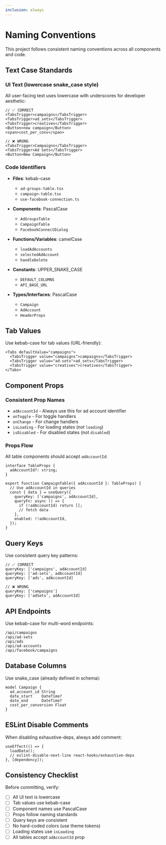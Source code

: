 ```yaml
---
inclusion: always
---
```


# Naming Conventions

This project follows consistent naming conventions across all components and code.

## Text Case Standards

### UI Text (lowercase snake_case style)
All user-facing text uses lowercase with underscores for developer aesthetic:

```tsx
// ✅ CORRECT
<TabsTrigger>campaigns</TabsTrigger>
<TabsTrigger>ad_sets</TabsTrigger>
<TabsTrigger>creatives</TabsTrigger>
<Button>new campaign</Button>
<span>cost_per_conv</span>

// ❌ WRONG
<TabsTrigger>Campaigns</TabsTrigger>
<TabsTrigger>Ad Sets</TabsTrigger>
<Button>New Campaign</Button>
```

### Code Identifiers

- **Files**: kebab-case
  - `ad-groups-table.tsx`
  - `campaign-table.tsx`
  - `use-facebook-connection.ts`

- **Components**: PascalCase
  - `AdGroupsTable`
  - `CampaignTable`
  - `FacebookConnectDialog`

- **Functions/Variables**: camelCase
  - `loadAdAccounts`
  - `selectedAdAccount`
  - `handleDelete`

- **Constants**: UPPER_SNAKE_CASE
  - `DEFAULT_COLUMNS`
  - `API_BASE_URL`

- **Types/Interfaces**: PascalCase
  - `Campaign`
  - `AdAccount`
  - `HeaderProps`

## Tab Values

Use kebab-case for tab values (URL-friendly):

```tsx
<Tabs defaultValue="campaigns">
  <TabsTrigger value="campaigns">campaigns</TabsTrigger>
  <TabsTrigger value="ad-sets">ad_sets</TabsTrigger>
  <TabsTrigger value="creatives">creatives</TabsTrigger>
</Tabs>
```

## Component Props

### Consistent Prop Names

- `adAccountId` - Always use this for ad account identifier
- `onToggle` - For toggle handlers
- `onChange` - For change handlers
- `isLoading` - For loading states (not `loading`)
- `isDisabled` - For disabled states (not `disabled`)

### Props Flow

All table components should accept `adAccountId`:

```tsx
interface TableProps {
  adAccountId?: string;
}

export function CampaignTable({ adAccountId }: TableProps) {
  // Use adAccountId in queries
  const { data } = useQuery({
    queryKey: ['campaigns', adAccountId],
    queryFn: async () => {
      if (!adAccountId) return [];
      // fetch data
    },
    enabled: !!adAccountId,
  });
}
```

## Query Keys

Use consistent query key patterns:

```tsx
// ✅ CORRECT
queryKey: ['campaigns', adAccountId]
queryKey: ['ad-sets', adAccountId]
queryKey: ['ads', adAccountId]

// ❌ WRONG
queryKey: ['campaigns']
queryKey: ['adSets', adAccountId]
```

## API Endpoints

Use kebab-case for multi-word endpoints:

```
/api/campaigns
/api/ad-sets
/api/ads
/api/ad-accounts
/api/facebook/campaigns
```

## Database Columns

Use snake_case (already defined in schema):

```prisma
model Campaign {
  ad_account_id String
  date_start    DateTime?
  date_end      DateTime?
  cost_per_conversion Float
}
```

## ESLint Disable Comments

When disabling exhaustive-deps, always add comment:

```tsx
useEffect(() => {
  loadData();
  // eslint-disable-next-line react-hooks/exhaustive-deps
}, [dependency]);
```

## Consistency Checklist

Before committing, verify:

- [ ] All UI text is lowercase
- [ ] Tab values use kebab-case
- [ ] Component names use PascalCase
- [ ] Props follow naming standards
- [ ] Query keys are consistent
- [ ] No hard-coded colors (use theme tokens)
- [ ] Loading states use `isLoading`
- [ ] All tables accept `adAccountId` prop
